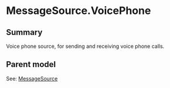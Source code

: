 # MessageSource.VoicePhone

## Summary

Voice phone source, for sending
and receiving voice phone calls.

## Parent model

See: [MessageSource](MessageSource.md)